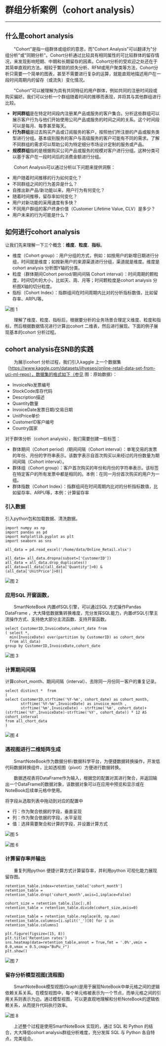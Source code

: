 # 群组分析案例（cohort analysis）
---
## 什么是cohort analysis

&emsp;&emsp;"Cohort"是指一组群体或组织的意思，而"Cohort Analysis"可以翻译为"分组分析"或"同期分析"。Cohort分析通过比较具有相同属性的可比较群体的留存情况，来发现影响短期、中期和长期留存的因素。Cohort分析的受欢迎之处还在于其简单直观的方法。相较于繁琐的损失分析、RFM或用户聚类等方法，Cohort分析只需要一个简单的图表，甚至不需要进行复杂的运算，就能直观地描述用户在一段时间周期内的留存（或流失）变化情况。

&emsp;&emsp;"Cohort"可以被理解为具有共同特征的用户群体，例如共同的注册时间段或购买偏好。我们可以分析一个群组随着时间的推移而表现，并将其与其他群组进行比较。

- **时间群组**是在特定时间段内注册某产品或服务的客户集合。分析这些群组可以展示客户行为与他们开始使用公司产品或服务的时间之间的关系。这个时间段可以是每月、每季甚至每天。
- **行为群组**是过去购买产品或订阅服务的客户，按照他们所注册的产品或服务类型进行分组。基本级别服务的客户与高级服务的客户可能有不同的需求。了解不同群组的需求可以帮助公司为特定细分市场设计定制的服务或产品。
- **规模群组**指的是根据购买公司产品或服务的规模对客户进行分组。这种分类可以基于客户在一段时间后的消费金额进行分组。

&emsp;&emsp;Cohort Analysis可以通过分析以下问题来提供洞察：

- 用户随着时间推移的行为如何变化？
- 不同群组之间的行为差异是什么？
- 自推出新产品/新功能以来，用户行为有何变化？
- 随着时间推移，留存率如何变化？
- 用户对新功能的采用速度有多快？
- 不同用户群组的客户终身价值（Customer Lifetime Value, CLV）是多少？
- 用户未来的行为可能是什么？

## 如何进行cohort analysis

让我们先来理解一下三个概念：**维度**、**粒度**、**指标**。

- 维度（Cohort group）：用户分组的方式，例如：如按用户的新增日期进行分组，时间就是维度；如按新用户的来源渠道进行分组，渠道就是维度。维度是cohort analysis 分析图Y轴的分类。
- 粒度（群体期间Cohort period/期间间隔 Cohort interval）：时间周期的颗粒度，时间切片的大小，比如天、周、月等；时间颗粒度是cohort analysis 分析图X轴的切分粒度。
- 指标（Cohort Index）：指群组间在时间周期内比对的分析指标数值，比如留存率、ARPU等。


![图 1](../images/15a0a25c3a94a5ff65344320ef6f78dae99944ff64c58cebe2d1eb277d4e3a22.png)  


&emsp;&emsp;理解了维度、粒度、指标后，根据要分析的业务场景合理定义维度、粒度和指标，然后根据数据情况进行计算出cohort 二维表，然后进行展现。下面的例子展现基本的cohort 分析过程。

## cohort analysis在SNB的实践

&emsp;&emsp;为展示cohort 分析过程，我们引入kaggle 上一个数据集（https://www.kaggle.com/datasets/jihyeseo/online-retail-data-set-from-uci-ml-repo），数据集的格式如下（参见 图：原始数据）：
- InvoiceNo发票编号
- StockCode库存代码
- Description描述
- Quantity数量
- InvoiceDate发票日期/交易日期
- UnitPrice单价
- CustomerID客户编号
- Country国家

对于群体分析（cohort analysis），我们需要创建一些标签：

- 群体期间（Cohort period）/期间间隔（Cohort interval）：单笔交易的发票的年份、月份的字符串表示。该数字表示自首次购买以来经过的月份数量为期间间隔（Cohort interval）。
- 群体组（Cohort group）：客户首次购买的年份和月份的字符串表示。该标签在特定客户的所有发票中都是相同的。本例：在同一月份首次购买的用户为一组。
- 群体指数（Cohort Index）：指群组间在时间周期内比对的分析指标数值，比如留存率、ARPU等，本例：计算留存率

### 引入数据

引入python包和加载数据、清洗数据。


```
import numpy as np 
import pandas as pd 
import matplotlib.pyplot as plt
import seaborn as sns

all_data = pd.read_excel('/home/data/Online_Retail.xlsx')

all_data= all_data.dropna(subset=['CustomerID'])
all_data = all_data.drop_duplicates()
all_data=all_data[(all_data['Quantity']>0) & (all_data['UnitPrice']>0)]
```


![图 2](../images/e4e74fae4c1ffe94133eac3494d8f1ce09b50bd9a4068e2d427ff59b82dc59f4.png)  


### 应用SQL 开窗函数，

&emsp;&emsp;SmartNoteBook 内置dfSQL引擎，可以通过SQL 方式操作Pandas DataFrame ，大大降低数据集转换难度，充分发挥SQL能力，内置dfSQL引擎主流操作方式、支持绝大部分主流函数、支持开窗函数。


```
select CustomerID,InvoiceDate,cohort_date from 
( select *,
  min(InvoiceDate) over(partition by CustomerID) as cohort_date
  from all_data)
group by CustomerID,InvoiceDate,cohort_date
```

![图 3](../images/2ee3ab60e286e6741fd1a0f235bdd95ac6e5ee9baa57344502b88222e89eb3ec.png)  

### 计算期间间隔

计算cohort_month、期间间隔（interval）、去除同一月份同一客户的重复记录。

```
select distinct *  from 
(
select CustomerID,strftime('%Y-%m', cohort_date) as cohort_month,
       strftime('%Y-%m',InvoiceDate) as invoice_month ,
       strftime('%m',InvoiceDate) - strftime('%m', cohort_date)+(strftime('%Y',InvoiceDate)-strftime('%Y', cohort_date)) * 12 AS cohort_interval
from all_chort_data
)
```

![图 4](../images/136dc75287b4eb30c17f6c99a4d8c4f1a3c8c0a482d9b8ceccaafd55208ca0b0.png)  


### 透视图进行二维矩阵生成

&emsp;&emsp;SmartNoteBook作为数据分析/数据科学平台，为便捷数据转换操作，开发低代码数据转换组件，比如透视图（pivot）方便进行数据转换。

&emsp;&emsp;数据透视表将DataFrame作为输入，根据您的配置对其进行聚合，并返回输出一个DataFrame的数据对象，该数据对象可以在应用中预览和显示或在NoteBook后续单元格中使用。

将字段从选取列表中拖动到对应的配置中
- 行：作为聚合依据的字段，垂直呈现
- 列：作为聚合依据的字段，水平呈现
- 值：选择需要聚合和计算的字段，并设置计算方式

![图 5](../images/0bd093894279896e79ca8802830da5d1619b96767578a99072adad4ebd30d63b.png)  


![图 6](../images/3a523639776374f92bfce64a2173505ece3a61896f1def8fb4de957a62d5c10c.png)  

### 计算留存率并输出

&emsp;&emsp;重复列用python 便捷计算方式计算留存率，并利用python 可视化能力展现留存图。

```
retention_table.index=retention_table['cohort_month']
retention_table = retention_table.drop('cohort_month',axis=1,inplace=False) 

cohort_size = retention_table.iloc[:,0]
retention_table = retention_table.divide(cohort_size,axis=0)

retention_table = retention_table.replace(0, np.nan)
retention_table.columns=[i.split('_')[0] for i in retention_table.columns]
```


```
plt.figure(figsize=(15, 8))
plt.title('Retention rates')
sns.heatmap(data=retention_table,annot = True,fmt = '.0%',vmin = 0.0,vmax = 0.5,cmap="BuPu_r")
plt.show()
```

![图 7](../images/6e861dfab57948076f4beee9e5831d66241e32939050914dde0b4131c1cc6cb3.png)  


### 留存分析模型视图(流程图)

&emsp;&emsp;SmartNoteBook模型视图(Graph)是用于展现NoteBook中单元格之间的逻辑依赖关系关系。在模型视图中，每个单元格被表示为一个节点，而单元格之间的引用关系则表示为边。通过模型视图，可以更直观地理解和分析NoteBook的逻辑依赖关系，从而提升代码执行效率。

![图 8](../images/1503aab94691810592fe948674c397e90a3a6c38787ad96de650b88674b3fb46.png)  

&emsp;&emsp;上述整个过程是使用SmartNoteBook 实现的，通过 SQL 和 Python 的结合，大大降低cohort analysis群组分析难度，充分发挥 SQL 与 Python 各自特点，完美组合。
